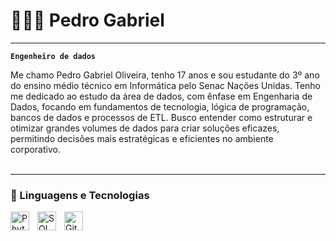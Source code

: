 # 🧑🏻‍💻 Pedro Gabriel

---

**`Engenheiro de dados`**

Me chamo Pedro Gabriel Oliveira, tenho 17 anos e sou estudante do 3º ano do ensino médio técnico em Informática pelo Senac Nações Unidas.  Tenho me dedicado ao estudo da área de dados, com ênfase em Engenharia de Dados, focando em fundamentos de tecnologia, lógica de programação, bancos de dados e processos de ETL. Busco entender como estruturar e otimizar grandes volumes de dados para criar soluções eficazes, permitindo decisões mais estratégicas e eficientes no ambiente corporativo.
<br/>
<br/>

---

### 🤖 Linguagens e Tecnologias

<img 
    align="left" 
    alt="Phyton"
    title="Phyton" 
    width="30px" 
    style="padding-right: 10px;" 
    src="https://cdn.jsdelivr.net/gh/devicons/devicon@latest/icons/python/python-original.svg" 
/>

<img 
    align="left" 
    alt="SQL" 
    title="SQL"
    width="30px" 
    style="padding-right: 10px;" 
    src="https://cdn.jsdelivr.net/gh/devicons/devicon@latest/icons/threedsmax/threedsmax-original.svg"
/>

<img 
    align="left" 
    alt="Git" 
    title="Git"
    width="30px" 
    style="padding-right: 10px;" 
    src="https://cdn.jsdelivr.net/gh/devicons/devicon@latest/icons/git/git-original.svg" 
/>

<br/>
<br/>
